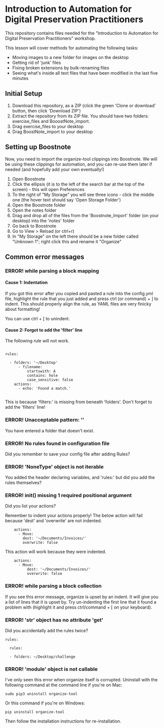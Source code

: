 # Introduction to Automation for Digital Preservation Practitioners

This repository contains files needed for the "Introduction to Automation for Digital Preservation Practitioners" workshop.

This lesson will cover methods for automating the following tasks:

- Moving images to a new folder for images on the desktop
- Getting rid of 'junk' files
- Fixing broken extensions by bulk-renaming files
- Seeing what's inside all text files that have been modified in the last five minutes

## Initial Setup

1. Download this repository, as a ZIP (click the green 'Clone or download' button, then click 'Download ZIP') 
2. Extract the repository from its ZIP file. You should have two folders: exercise_files and BooostNote_import.
3. Drag exercise_files to your desktop
4. Drag BoostNote_import to your desktop

## Setting up Boostnote ##

Now, you need to import the organize-tool clippings into Boostnote. We will be using these clippings for automation, and you can re-use them later if needed (and hopefully add your own eventually!)

1. Open Boostnote
2. Click the ellipsis (it is to the left of the search bar at the top of the screen) - this will open Preferences
3. To the right of "My Storage" you will see three icons - click the middle one (the hover text should say 'Open Storage Folder')
4. Open the Boostnote folder
5. Open the notes folder
6. Drag and drop all of the files from the 'Boostnote_Import' folder (on your desktop) into the 'notes' folder
7. Go back to Boostnote
8. Go to View > Reload (or ctrl+r)
9. In "My Storage" on the left there should be a new folder called "Unknown 1"; right click this and rename it "Organize"

## Common error messages

### ERROR! while parsing a block mapping

#### Cause 1: Indentation

If you got this error after you copied and pasted a rule into the config.yml file, highlight the rule that you just added and press ctrl (or command) + \] to indent. This should properly align the rule, as YAML files are very finicky about formatting!

You can use ctrl + \[ to unindent.

#### Cause 2: Forgot to add the 'filter' line

The following rule will not work.

```code

rules:

  - folders: '~/Desktop'
      - filename:
          startswith: A
          contains: hole
          case_sensitive: false
    actions:
      - echo: 'Found a match.'
      
```
This is because 'filters:' is missing from beneath 'folders'. Don't forget to add the 'filters' line!

### ERROR! Unacceptable pattern: ''

You have entered a folder that doesn't exist.

### ERROR! No rules found in configuration file

Did you remember to save your config file after adding Rules?

### ERROR! 'NoneType' object is not iterable

You added the header declaring variables, and 'rules:' but did you add the rules themselves?

### ERROR! __init__() missing 1 required positional argument

Did you list your actions?

Remember to indent your actions properly! The below action will fail because 'dest' and 'overwrite' are not indented.

```code
    actions:
      - Move:
        dest: '~/Documents/Invoices/'
        overwrite: false
```

This action will work because they were indented.

```code
    actions:
      - Move:
          dest: '~/Documents/Invoices/'
          overwrite: false
```

### ERROR! while parsing a block collection

If you see this error message, organize is upset by an indent. It will give you a list of lines that it is upset by. Try un-indenting the first line that it found a problem with (highlight it and press ctrl/command + \[ on your keyboard).

### ERROR! 'str' object has no attribute 'get'

Did you accidentally add the rules twice?

```code
rules:

  rules:

  - folders: ~/Desktop/challenge
```
### ERROR! 'module' object is not callable

I've only seen this error when organize itself is corrupted. Uninstall with the following command at the command line if you're on Mac:

```code
sudo pip3 uninstall organize-tool
```

Or this command if you're on Windows:

```
pip uninstall organize-tool
```

Then follow the installation instructions for re-installation.
